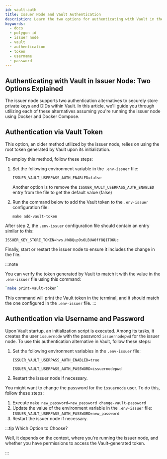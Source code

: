 ```yaml
---
id: vault-auth
title: Issuer Node and Vault Authentication
description: Learn the two options for authenticating with Vault in the Issuer Node.
keywords: 
  - docs
  - polygon id
  - issuer node
  - vault
  - authentication
  - token
  - username
  - password
---
```


## Authenticating with Vault in Issuer Node: Two Options Explained

The issuer node supports two authentication alternatives to securely store private keys and DIDs within Vault.
In this article, we'll guide you through utilizing each of these alternatives assuming you're running the issuer node using Docker and Docker Compose.

## Authentication via Vault Token

This option, an older method utilized by the issuer node, relies on using the root token generated by Vault upon its initialization.

To employ this method, follow these steps:

1. Set the following environment variable in the `.env-issuer` file:
    
    `ISSUER_VAULT_USERPASS_AUTH_ENABLED=false`
    
    Another option is to remove the `ISSUER_VAULT_USERPASS_AUTH_ENABLED` entry from the file to get the default value (false)
    
2. Run the command below to add the Vault token to the `.env-issuer` configuration file:
    
    `make add-vault-token`
    

After step 2, the `.env-issuer` configuration file should contain an entry similar to this:

`ISSUER_KEY_STORE_TOKEN=hvs.HW8Qup9s6LBUA0ff8Q1TO6Uc`

Finally, start or restart the issuer node to ensure it includes the change in the file.

:::note

You can verify the token generated by Vault to match it with the value in the `.env-issuer` file using this command:

```bash
`make print-vault-token`
```

This command will print the Vault token in the terminal, and it should match the one configured in the `.env-issuer` file.
:::

## Authentication via Username and Password

Upon Vault startup, an initialization script is executed. Among its tasks, it creates the user `issuernode` with the password `issuernodepwd` for the issuer node. To use this authentication alternative in Vault, follow these steps:

1. Set the following environment variables in the `.env-issuer` file:
    
    `ISSUER_VAULT_USERPASS_AUTH_ENABLED=true`
    
    `ISSUER_VAULT_USERPASS_AUTH_PASSWORD=issuernodepwd`
    
2. Restart the issuer node if necessary.

You might want to change the password for the `issuernode` user. To do this, follow these steps:

1. Execute `make new_password=new_password change-vault-password`
2. Update the value of the environment variable in the `.env-issuer` file: `ISSUER_VAULT_USERPASS_AUTH_PASSWORD=new_password`
3. Restart the issuer node if necessary.

:::tip Which Option to Choose?

Well, it depends on the context, where you're running the issuer node, and whether you have permissions to access the Vault-generated token.

:::